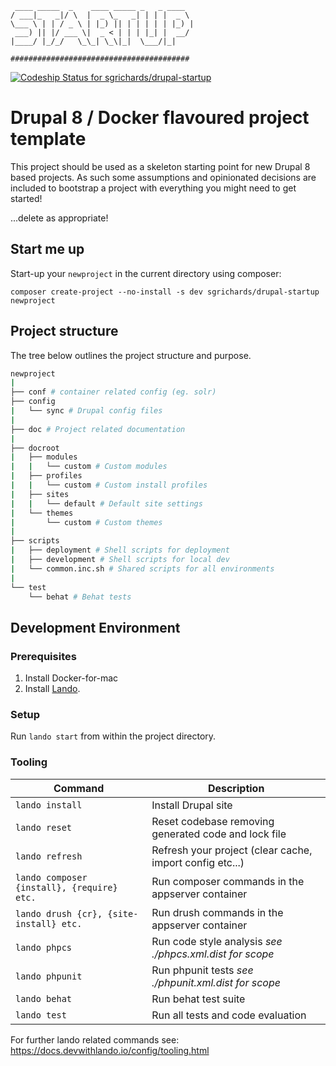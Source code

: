 ```
 ____ _____  _    ____ _____ _   _ ____  
/ ___|_   _|/ \  |  _ \_   _| | | |  _ \ 
\___ \ | | / _ \ | |_) || | | | | | |_) |
 ___) || |/ ___ \|  _ < | | | |_| |  __/ 
|____/ |_/_/   \_\_| \_\|_|  \___/|_|    

########################################
```

[ ![Codeship Status for sgrichards/drupal-startup](https://app.codeship.com/projects/c1e6f9f0-bdb5-0136-09c5-5eb317ea9055/status?branch=develop)](https://app.codeship.com/projects/312923)

# Drupal 8 / Docker flavoured project template

This project should be used as a skeleton starting point for new Drupal 8 based projects. As such some assumptions
and opinionated decisions are included to bootstrap a project with everything you might need to get started!

...delete as appropriate!

## Start me up

Start-up your `newproject` in the current directory using composer:

`composer create-project --no-install -s dev sgrichards/drupal-startup newproject`

## Project structure

The tree below outlines the project structure and purpose.

```bash
newproject
|
├── conf # container related config (eg. solr)
├── config
|   └── sync # Drupal config files
|
├── doc # Project related documentation 
|
├── docroot
|   ├── modules
|   |   └── custom # Custom modules
|   ├── profiles
|   |   └── custom # Custom install profiles
|   ├── sites
|   |   └── default # Default site settings
|   └── themes 
|       └── custom # Custom themes
|
├── scripts
|   ├── deployment # Shell scripts for deployment
|   ├── development # Shell scripts for local dev
|   └── common.inc.sh # Shared scripts for all environments
|
└── test
    └── behat # Behat tests
``` 


## Development Environment

### Prerequisites

1. Install Docker-for-mac
2. Install [Lando](https://docs.devwithlando.io/installation/installing.html).

### Setup

Run `lando start` from within the project directory.

### Tooling

| Command                                       | Description                                             |
|---                                            |---                                                      |
|`lando install`                                |Install Drupal site                                      |
|`lando reset`                                  |Reset codebase removing generated code and lock file     |
|`lando refresh`                                |Refresh your project (clear cache, import config etc...) |
|`lando composer {install}, {require} etc.`     |Run composer commands in the appserver container         |
|`lando drush {cr}, {site-install} etc.`        |Run drush commands in the appserver container            |
|`lando phpcs`                                  |Run code style analysis _see ./phpcs.xml.dist for scope_ |
|`lando phpunit`                                |Run phpunit tests _see ./phpunit.xml.dist for scope_     |
|`lando behat`                                  |Run behat test suite                                     |
|`lando test`                                   |Run all tests and code evaluation                        |

For further lando related commands see: https://docs.devwithlando.io/config/tooling.html
